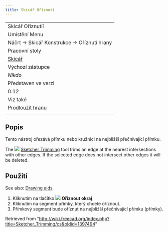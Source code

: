 ```yaml
---
title: Skicář Oříznutí
---
```

|  |
| --- |
| Skicář Oříznutíí |
| Umístění Menu |
| Náčrt → Skicář Konstrukce → Oříznutí hrany |
| Pracovní stoly |
| [Skicář](/Sketcher_Workbench/cs "Sketcher Workbench/cs") |
| Výchozí zástupce |
| *Nikdo* |
| Představen ve verzi |
| 0.12 |
| Viz také |
| [Prodloužit hranu](/index.php?title=Sketcher_Extend/cs&action=edit&redlink=1 "Sketcher Extend/cs (page does not exist)") |
|  |

## Popis

Tento nástroj ořezává přímku nebo kružnici na nejbližší přečnívající přímku.

The ![](/images/Sketcher_Trimming.svg) [Sketcher Trimming](/Sketcher_Trimming "Sketcher Trimming") tool trims an edge at the nearest intersections with other edges. If the selected edge does not intersect other edges it will be deleted.

## Použití

See also: [Drawing aids](/Sketcher_Workbench#Drawing_aids "Sketcher Workbench").

1. Kliknutím na tlačítko ![](/images/Sketcher_Trimming.png) **Oříznout okraj**
2. Kliknutím na segment přímky, který chcete oříznout.
3. Přímkový segment bude oříznut na nejbližší přečnívající přímku (přímky).

Retrieved from "<http://wiki.freecad.org/index.php?title=Sketcher_Trimming/cs&oldid=1397494>"